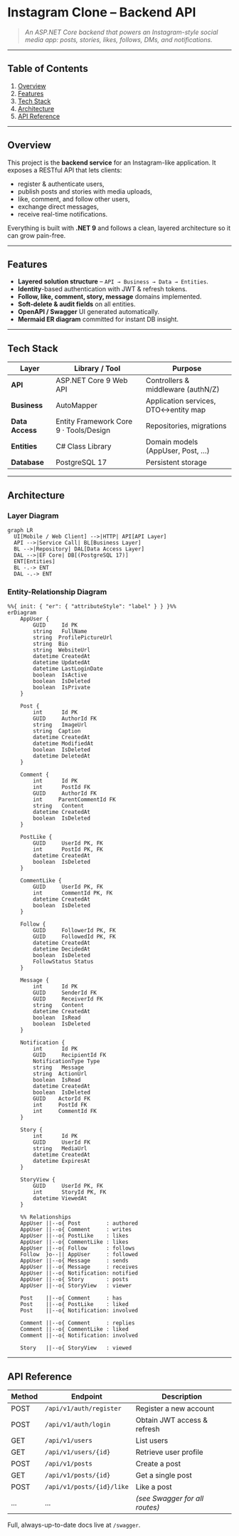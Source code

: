 # Instagram Clone – Backend API

> *An ASP.NET Core backend that powers an Instagram-style social media app: posts, stories, likes, follows, DMs, and notifications.*

---

## Table of Contents

1. [Overview](#overview)
2. [Features](#features)
3. [Tech Stack](#tech-stack)
4. [Architecture](#architecture)
5. [API Reference](#api-reference)

---

## Overview

This project is the **backend service** for an Instagram-like application. It exposes a RESTful API that lets clients:

* register & authenticate users,
* publish posts and stories with media uploads,
* like, comment, and follow other users,
* exchange direct messages,
* receive real-time notifications.

Everything is built with **.NET 9** and follows a clean, layered architecture so it can grow pain-free.

---

## Features

* **Layered solution structure** – `API → Business → Data → Entities`.
* **Identity**-based authentication with JWT & refresh tokens.
* **Follow, like, comment, story, message** domains implemented.
* **Soft-delete & audit fields** on all entities.
* **OpenAPI / Swagger** UI generated automatically.
* **Mermaid ER diagram** committed for instant DB insight.


---

## Tech Stack

| Layer           | Library / Tool                         | Purpose                              |
|-----------------|----------------------------------------|--------------------------------------|
| **API**         | ASP.NET Core 9 Web API                 | Controllers & middleware (authN/Z)   |
| **Business**    | AutoMapper                             | Application services, DTO↔entity map |
| **Data Access** | Entity Framework Core 9 · Tools/Design | Repositories, migrations             |
| **Entities**    | C# Class Library                       | Domain models (AppUser, Post, …)     |
| **Database**    | PostgreSQL 17                          | Persistent storage                   |


---

## Architecture

### Layer Diagram

```mermaid
graph LR
  UI[Mobile / Web Client] -->|HTTP| API[API Layer]
  API -->|Service Call| BL[Business Layer]
  BL -->|Repository| DAL[Data Access Layer]
  DAL -->|EF Core| DB[(PostgreSQL 17)]
  ENT[Entities]
  BL -.-> ENT
  DAL -.-> ENT
```

### Entity-Relationship Diagram

```mermaid
%%{ init: { "er": { "attributeStyle": "label" } } }%%
erDiagram
    AppUser {
        GUID     Id PK
        string   FullName
        string  ProfilePictureUrl
        string  Bio
        string  WebsiteUrl
        datetime CreatedAt
        datetime UpdatedAt
        datetime LastLoginDate
        boolean  IsActive
        boolean  IsDeleted
        boolean  IsPrivate
    }

    Post {
        int      Id PK
        GUID     AuthorId FK
        string   ImageUrl
        string  Caption
        datetime CreatedAt
        datetime ModifiedAt
        boolean  IsDeleted
        datetime DeletedAt
    }

    Comment {
        int      Id PK
        int      PostId FK
        GUID     AuthorId FK
        int     ParentCommentId FK
        string   Content
        datetime CreatedAt
        boolean  IsDeleted
    }

    PostLike {
        GUID     UserId PK, FK
        int      PostId PK, FK
        datetime CreatedAt
        boolean  IsDeleted
    }

    CommentLike {
        GUID     UserId PK, FK
        int      CommentId PK, FK
        datetime CreatedAt
        boolean  IsDeleted
    }

    Follow {
        GUID     FollowerId PK, FK
        GUID     FollowedId PK, FK
        datetime CreatedAt
        datetime DecidedAt
        boolean  IsDeleted
        FollowStatus Status
    }

    Message {
        int      Id PK
        GUID     SenderId FK
        GUID     ReceiverId FK
        string   Content
        datetime CreatedAt
        boolean  IsRead
        boolean  IsDeleted
    }

    Notification {
        int      Id PK
        GUID     RecipientId FK
        NotificationType Type
        string   Message
        string  ActionUrl
        boolean  IsRead
        datetime CreatedAt
        boolean  IsDeleted
        GUID    ActorId FK
        int     PostId FK
        int     CommentId FK
    }

    Story {
        int      Id PK
        GUID     UserId FK
        string   MediaUrl
        datetime CreatedAt
        datetime ExpiresAt
    }

    StoryView {
        GUID     UserId PK, FK
        int      StoryId PK, FK
        datetime ViewedAt
    }

    %% Relationships
    AppUser ||--o{ Post        : authored
    AppUser ||--o{ Comment     : writes
    AppUser ||--o{ PostLike    : likes
    AppUser ||--o{ CommentLike : likes
    AppUser ||--o{ Follow      : follows
    Follow  }o--|| AppUser     : followed
    AppUser ||--o{ Message     : sends
    AppUser ||--o{ Message     : receives
    AppUser ||--o{ Notification: notified
    AppUser ||--o{ Story       : posts
    AppUser ||--o{ StoryView   : viewer

    Post    ||--o{ Comment     : has
    Post    ||--o{ PostLike    : liked
    Post    ||--o{ Notification: involved

    Comment ||--o{ Comment     : replies
    Comment ||--o{ CommentLike : liked
    Comment ||--o{ Notification: involved

    Story   ||--o{ StoryView   : viewed
```

---


## API Reference

| Method | Endpoint                  | Description                    |
| ------ | ------------------------- | ------------------------------ |
| POST   | `/api/v1/auth/register`   | Register a new account         |
| POST   | `/api/v1/auth/login`      | Obtain JWT access & refresh    |
| GET    | `/api/v1/users`           | List users                     |
| GET    | `/api/v1/users/{id}`      | Retrieve user profile          |
| POST   | `/api/v1/posts`           | Create a post                  |
| GET    | `/api/v1/posts/{id}`      | Get a single post              |
| POST   | `/api/v1/posts/{id}/like` | Like a post                    |
| ...    | ...                       | *(see Swagger for all routes)* |

Full, always-up-to-date docs live at `/swagger`.
